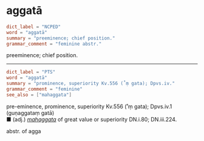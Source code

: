 # aggatā

``` toml
dict_label = "NCPED"
word = "aggatā"
summary = "preeminence; chief position."
grammar_comment = "feminine abstr."
```

preeminence; chief position.

--------------------

``` toml
dict_label = "PTS"
word = "aggatā"
summary = "prominence, superiority Kv.556 (˚ṃ gata); Dpvs.iv."
grammar_comment = "feminine"
see_also = ["mahaggata"]
```

pre\-eminence, prominence, superiority Kv.556 (˚ṃ gata); Dpvs.iv.1 (guṇaggataṃ gatā)  
■ (adj.) *[mahaggata](mahaggata.md)* of great value or superiority DN.i.80; DN.iii.224.

abstr. of agga

